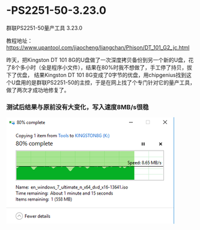 # -PS2251-50-3.23.0
群联PS2251-50量产工具 3.23.0

教程地址：https://www.upantool.com/jiaocheng/liangchan/Phison/DT_101_G2_jc.html

昨天，把Kingston DT 101 8G的U盘做了一次深度拷贝备份到另一个新的U盘，花了8个多小时（全是程序小文件），结果在80%时我不想做了，手工停了持贝，拔下了优盘，
结果Kingston DT 101 8G变成了0字节的优盘，用chipgenius找到这个U盘用的是群联PS2251-50的主控，于是在网上找了个专门针对它的量产工具，做了两次才成功地修复了。

### 测试后结果与原前没有大变化，写入速度8MB/s很稳
<img src="kingston-dt101-8g-restore-test.png" />
